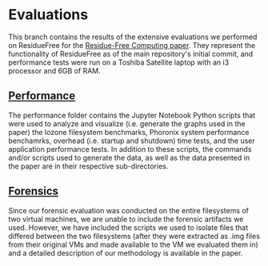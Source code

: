 # Evaluations
This branch contains the results of the extensive evaluations we performed on ResidueFree for the [Residue-Free Computing paper](https://sciendo.com/de/article/10.2478/popets-2021-0076). They represent the functionality of ResidueFree as of the main repository's initial commit, and performance tests were run on a Toshiba Satellite laptop with an i3 processor and 6GB of RAM. 

## [Performance](Performance)
The performance folder contains the Jupyter Notebook Python scripts that were used to analyze and visualize (i.e. generate the graphs used in the paper) the Iozone filesystem benchmarks, Phoronix system performance benchamrks, overhead (i.e. startup and shutdown) time tests, and the user application performance tests. In addition to these scripts, the commands and/or scripts used to generate the data, as well as the data presented in the paper are in their respective sub-directories. 

## [Forensics](Forensics)
Since our forensic evaluation was conducted on the entire filesystems of two virtual machines, we are unable to include the forensic artifacts we used. However, we have included the scripts we used to isolate files that differed between the two filesystems (after they were extracted as .img files from their original VMs and made available to the VM we evaluated them in) and a detailed description of our methodology is available in the paper. 
